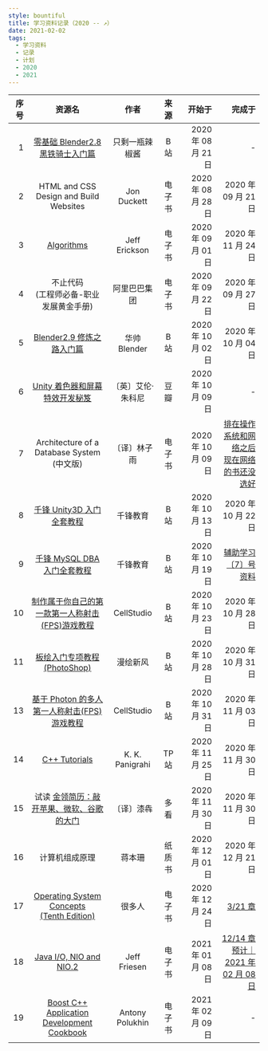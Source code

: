 ```yaml
---
style: bountiful
title: 学习资料记录（2020 -- ↗）
date: 2021-02-02
tags:
  - 学习资料
  - 记录
  - 计划
  - 2020
  - 2021
---
```


<style>
@media only screen and (min-width: 1080px) {
  .markdown-body table th, .markdown-body table td { padding-left: 5px; padding-right: 5px; }
  .markdown-body table th:nth-of-type(1), .markdown-body table td:nth-of-type(1) { width: 3em; border-right: solid 1px #888; }
  .markdown-body table th:nth-of-type(2) { width: calc(38% - 3em); }
  .markdown-body table th:nth-of-type(3) { width: 12%; }
  .markdown-body table th:nth-of-type(4) { width: 10%; }
  .markdown-body table th:nth-of-type(5), .markdown-body table td:nth-of-type(5) { width: 10em; border-left: solid 1px #888; }
  .markdown-body table th:nth-of-type(6), .markdown-body table td:nth-of-type(6) { width: calc(40% - 10em); border-left: solid 1px #888; }
}
</style>

| 序号 |                                                资源名                                                 |       作者        |  来源  |              开始于 |                                                完成于 |
| ---: | :---------------------------------------------------------------------------------------------------: | :---------------: | :----: | ------------------: | ----------------------------------------------------: |
|    1 |               [零基础 Blender2.8 黑铁骑士入门篇](//www.bilibili.com/video/BV1T4411N7GE)               |  只剩一瓶辣椒酱   |  B 站  | 2020 年 08 月 21 日 |                                                     - |
|    2 |                                HTML and CSS Design and Build Websites                                 |    Jon Duckett    | 电子书 | 2020 年 08 月 28 日 |                                   2020 年 09 月 21 日 |
|    3 |                      [Algorithms](//jeffe.cs.illinois.edu/teaching/algorithms/)                       |   Jeff Erickson   | 电子书 | 2020 年 09 月 01 日 |                                   2020 年 11 月 24 日 |
|    4 |                               不止代码<br>(工程师必备-职业发展黄金手册)                               |   阿里巴巴集团    | 电子书 | 2020 年 09 月 22 日 |                                   2020 年 09 月 27 日 |
|    5 |                  [Blender2.9 修炼之路入门篇](//www.bilibili.com/video/BV1WD4y1o7TT)                   |   华帅 Blender    |  B 站  | 2020 年 10 月 02 日 |                                   2020 年 10 月 04 日 |
|    6 |                  [Unity 着色器和屏幕特效开发秘笈](//read.douban.com/ebook/37156798/)                  | 〔英〕艾伦·朱科尼 |  豆瓣  | 2020 年 10 月 09 日 |                                                     - |
|    7 |                             Architecture of a Database System<br>(中文版)                             |   〔译〕林子雨    | 电子书 | 2020 年 10 月 09 日 | <u>排在操作系统和网络之后<br>现在网络的书还没选好</u> |
|    8 |                  [千锋 Unity3D 入门全套教程](//www.bilibili.com/video/BV1HJ411B7KQ)                   |     千锋教育      |  B 站  | 2020 年 10 月 13 日 |                                   2020 年 10 月 22 日 |
|    9 |                 [千锋 MySQL DBA 入门全套教程](//www.bilibili.com/video/BV1nJ411B7AY)                  |     千锋教育      |  B 站  | 2020 年 10 月 19 日 |                            <u>辅助学习〔7〕号资料</u> |
|   10 |       [制作属于你自己的第一款第一人称射击(FPS)游戏教程](//www.bilibili.com/video/BV1ZE411W71X)        |    CellStudio     |  B 站  | 2020 年 10 月 23 日 |                                   2020 年 10 月 28 日 |
|   11 |                 [板绘入门专项教程 (PhotoShop)](//www.bilibili.com/video/BV16T4y1A7cB)                 |     漫绘新风      |  B 站  | 2020 年 10 月 28 日 |                                   2020 年 10 月 31 日 |
|   13 |         [基于 Photon 的多人第一人称射击(FPS)游戏教程](//www.bilibili.com/video/BV1jK41157KE)          |    CellStudio     |  B 站  | 2020 年 10 月 31 日 |                                   2020 年 11 月 03 日 |
|   14 |                     [C++ Tutorials](//www.tutorialspoint.com/cplusplus/index.htm)                     |  K. K. Panigrahi  | TP 站  | 2020 年 11 月 25 日 |                                   2020 年 11 月 30 日 |
|   15 |               试读 [金领简历：敲开苹果、微软、谷歌的大门](//www.duokan.com/book/68635)                |    〔译〕漆犇     |  多看  | 2020 年 11 月 30 日 |                                   2020 年 11 月 30 日 |
|   16 |                                            计算机组成原理                                             |      蒋本珊       | 纸质书 | 2020 年 12 月 01 日 |                                   2020 年 12 月 21 日 |
|   17 | [Operating System Concepts<br>(Tenth Edition)](https://codex.cs.yale.edu/avi/os-book/OS10/index.html) |      很多人       | 电子书 | 2020 年 12 月 24 日 |                                        <u>3/21 章</u> |
|   18 |                [Java I/O, NIO and NIO.2](https://www.apress.com/cn/book/9781484215661)                |   Jeff Friesen    | 电子书 | 2021 年 01 月 08 日 |          <u>12/14 章<br>预计｜2021 年 02 月 08 日</u> |
|   19 |          [Boost C++ Application Development Cookbook](https://www.amazon.com/dp/1787282244)           |  Antony Polukhin  | 电子书 | 2021 年 02 月 09 日 |                                                     - |
